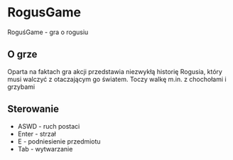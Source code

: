 # RogusGame
RoguśGame - gra o rogusiu 

## O grze

Oparta na faktach gra akcji przedstawia niezwykłą historię 
Rogusia, który musi walczyć z otaczającym go 
światem. Toczy walkę m.in. z chochołami i grzybami

## Sterowanie 

- ASWD - ruch postaci 
- Enter - strzał 
- E - podniesienie przedmiotu
- Tab - wytwarzanie
